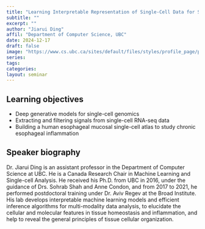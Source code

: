 ```yaml
---
title: "Learning Interpretable Representation of Single-Cell Data for Studying Human Diseases"
subtitle: ""
excerpt: ""
author: "Jiarui Ding"
affil: "Department of Computer Science, UBC"
date: 2024-12-17
draft: false
image: "https://www.cs.ubc.ca/sites/default/files/styles/profile_page/public/people/jiarui-ding-profile-portrait.jpg"
series:
tags:
categories:
layout: seminar
---
```


## Learning objectives

* Deep generative models for single-cell genomics
* Extracting and filtering signals from single-cell RNA-seq data
* Building a human esophageal mucosal single-cell atlas to study chronic esophageal inflammation

## Speaker biography

Dr. Jiarui Ding is an assistant professor in the Department of Computer Science at UBC. He is a Canada Research Chair in Machine Learning and Single-cell Analysis. He received his Ph.D. from UBC in 2016, under the guidance of Drs. Sohrab Shah and Anne Condon, and from 2017 to 2021, he performed postdoctoral training under Dr. Aviv Regev at the Broad Institute. His lab develops interpretable machine learning models and efficient inference algorithms for multi-modality data analysis, to elucidate the cellular and molecular features in tissue homeostasis and inflammation, and help to reveal the general principles of tissue cellular organization.
